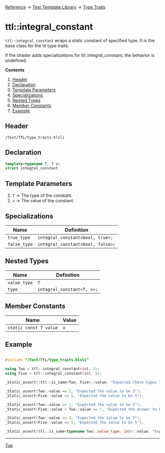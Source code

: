 [Reference](../../ShaderTestFramework.md) -> [Test Template Library](../TTL.md) -> [Type Traits](./TypeTraitsHeader.md)

# ttl::integral_constant

`ttl::integral_constant` wraps a static constant of specified type. It is the base class for the ttl type traits.

If the shader adds specializations for ttl::integral_constant, the behavior is undefined.

**Contents**
1. [Header](#header)
2. [Declaration](#declaration)
3. [Template Parameters](#template-parameters)
4. [Specializations](#specializations)
5. [Nested Types](#nested-types)
6. [Member Constants](#member-constants)
7. [Example](#example)

## Header

`/Test/TTL/type_traits.hlsli`

## Declaration

```c++
template<typename T, T v>
struct integral_constant
```

## Template Parameters

1. `T` -> The type of the constant.
2. `v` -> The value of the constant.

## Specializations

| Name           | Definition                       |
|----------------|----------------------------------|
| `true_type`    | `integral_constant<bool, true>;` |
| `false_type`   | `integral_constant<bool, false>;`|

## Nested Types

| Name | Definition |
|---------------|----------------------------|
| `value_type`  | `T`                        |
| `type`        | `integral_constant<T, v>;` |

## Member Constants

| Name                    | Value |
|-------------------------|-------|
| `static const T value`  | `v`   |


## Example

```c++

#include "/Test/TTL/type_traits.hlsli"

using Two = ttl::integral_constant<int, 2>;
using Five = ttl::integral_constant<int, 5>;

_Static_assert(!ttl::is_same<Two, Five>::value, "Expected these types to not be the same");

_Static_assert(Two::value == 2, "Expected the value to be 2");
_Static_assert(Five::value == 5, "Expected the value to be 5");

_Static_assert(Two::value == 2, "Expected the value to be 2");
_Static_assert(Five::value + Two::value == 7, "Expected the answer to be 7");

_Static_assert(Two::value == 2, "Expected the value to be 2");
_Static_assert(Five::value == 5, "Expected the value to be 5");

_Static_assert(ttl::is_same<typename Two::value_type, int>::value, "Expected the value to be of type int");

```
---

[Top](#ttlintegral_constant)
